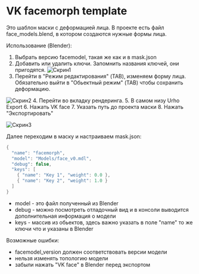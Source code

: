 # VK facemorph template

Это шаблон маски с деформацией лица. В проекте есть файл face_models.blend, в котором создаются нужные формы лица.

Использование (Blender):

1. Выбрать версию facemodel, такая же как и в mask.json
2. Добавить или удалить ключи. Запомнить названия ключей, они пригодятся.
   ![Скрин1](https://user-images.githubusercontent.com/34323808/185414672-4a4894c9-684d-45a2-a83a-86760351f227.png)
3. Перейти в "Режим редактирования" (TAB), изменяем форму лица. Обязательно выйти в "Обьектный режим" (TAB) чтобы сохранить деформацию.

![Скрин2](https://user-images.githubusercontent.com/34323808/185414708-fbcc60d3-f78d-4cfb-b1d2-e616a0df6dc1.png) 4. Перейти во вкладку рендеринга. 5. В самом низу Urho Export 6. Нажать VK face 7. Указать путь до проекта маски 8. Нажать "Экспортировать"

![Скрин3](https://user-images.githubusercontent.com/34323808/185414713-17925f0a-7f0f-4cbf-8e4a-afe51ddb8191.png)

Далее переходим в маску и настраиваем mask.json:

```cpp
{
  "name": "facemorph",
  "model": "Models/face_v0.mdl",
  "debug": false,
  "keys": [
    { "name": "Key 1", "weight": 0.0 },
    { "name": "Key 2", "weight": 1.0 }
  ]
}
```

- model - это файл полученный из Blender
- debug - можно посмотреть отладочный вид и в консоли выводится дополнительная информация о модели
- keys - массив из обьектов, здесь важно указать в поле "name" то же ключи что и указаны в Blender

Возможные ошибки:

- facemodel_version должен соответствовать версии модели
- нельзя изменять топологию модели
- забыли нажать "VK face" в Blender перед экспортом
